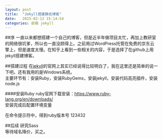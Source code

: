 ```yaml
---
layout: post
title:  "Jekyll搭建静态博客"
date:   2015-02-12 15:14:54
categories: 前端 jekyll
---
```


##序
一直以来都想搭建一个自己的博客，但是近半年做项目太忙，再加上教研室的网络很坑爹，所以也一直没顾得上。之前用过WordPress托管在免费的京东云擎上，但是速度太慢。在知乎上看到一些相关的内容，于是选择了在github上用jekyll搭建博客。

##搭建过程
在[jekyll](http://jekyllrb.com/)的官网上其实已经说得比较明白了，我在这里还是简单的说一下吧。还有我用的是Windows系统。    
主要环节有：安装Ruby，安装RubyGems，安装jekyll，安装代码高亮插件，安装node.js

####安装Ruby
ruby官网下载安装：https://www.ruby-lang.org/en/downloads/  
安装完成后配置环境变量

在命令提示符中，得到ruby版本号
123432


##后续
研究Sass     
等待域名降价，买之。
